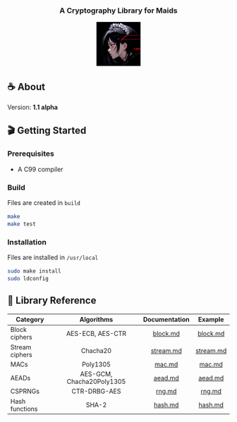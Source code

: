 <div align="center">
    <h3 align="center">A Cryptography Library for Maids</h3>
    <a href="https://github.com/reshsix/libmaid">
        <img src="logo.png" width="100" height="100">
    </a>
</div>

## ☕ About
Version: **1.1 alpha**

## 🎬 Getting Started

### Prerequisites
- A C99 compiler

### Build
Files are created in `build`
```sh
make
make test
```

### Installation
Files are installed in `/usr/local`
```sh
sudo make install
sudo ldconfig
```

## 📖 Library Reference
| Category       | Algorithms                | Documentation               | Example                         |
| -------------- |:-------------------------:|:---------------------------:|:-------------------------------:|
| Block ciphers  | AES-ECB, AES-CTR          | [block.md](docs/block.md)   | [block.md](examples/block.md)   |
| Stream ciphers | Chacha20                  | [stream.md](docs/stream.md) | [stream.md](examples/stream.md) |
| MACs           | Poly1305                  | [mac.md](docs/mac.md)       | [mac.md](examples/mac.md)       |
| AEADs          | AES-GCM, Chacha20Poly1305 | [aead.md](docs/aead.md)     | [aead.md](examples/aead.md)     |
| CSPRNGs        | CTR-DRBG-AES              | [rng.md](docs/rng.md)       | [rng.md](examples/rng.md)       |
| Hash functions | SHA-2                     | [hash.md](docs/hash.md)     | [hash.md](examples/hash.md)     |
